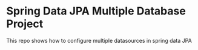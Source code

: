 # Spring Data JPA Multiple Database Project

This repo shows how to configure multiple datasources in spring data JPA
